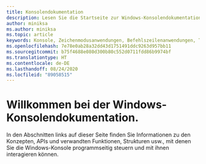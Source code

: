 ```yaml
---
title: Konsolendokumentation
description: Lesen Sie die Startseite zur Windows-Konsolendokumentation, in der beschrieben wird, wie Sie die Windows-Konsole programmseitig steuern und mit ihr interagieren können.
author: miniksa
ms.author: miniksa
ms.topic: article
keywords: Konsole, Zeichenmodusanwendungen, Befehlszeilenanwendungen, Terminalanwendungen, Konsolen-API
ms.openlocfilehash: 7e78e0ab28a32dd43d1751491ddc9263d957bb11
ms.sourcegitcommit: b75f4688e080d300b80c552d0711fdd86b9974bf
ms.translationtype: HT
ms.contentlocale: de-DE
ms.lasthandoff: 08/24/2020
ms.locfileid: "89058515"
---
```

# <a name="welcome-to-the-windows-console-documentation"></a>Willkommen bei der Windows-Konsolendokumentation.

In den Abschnitten links auf dieser Seite finden Sie Informationen zu den Konzepten, APIs und verwandten Funktionen, Strukturen usw., mit denen Sie die Windows-Konsole programmseitig steuern und mit ihnen interagieren können.
